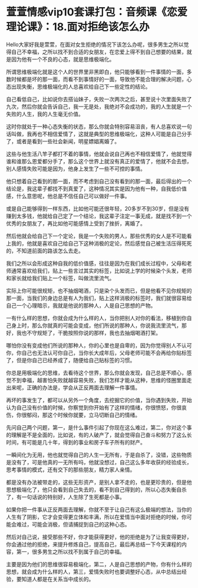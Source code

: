 # 萱萱情感vip10套课打包：音频课《恋爱理论课》：18.面对拒绝该怎么办

Hello大家好我是萱萱，在面对女生拒绝的情况下该怎么办呢，很多男生之所以觉得自己不幸福，之所以找不到合适的女朋友，在恋爱上得不到自己想要的结果，就是因为他有一个不良的心态，就是思维极端化。

所谓思维极端化就是这个人的世界里非黑即白，他只能够看到一件事情的一面，多数时候都是坏的那一面，而看不到事情好的一面，导致他不能合理的解决问题，心态出现失衡，思维极端化的人总喜欢给自己下一些定性的结论。

自己看低自己，比如说你去搭讪妹子，失败一次两次之后，甚至说十次里面失败了九次，然后你就会告诉自己，我一无是处，我绝对不会成功的，我的人生就是一个失败的人生，我的人生毫无价值。

这时你就处于一种心态失衡的状态，那么你就会特别容易沮丧，有人总喜欢说一句话叫做，我再也不相信爱情了，这就是典型的思维极端化，这种人可能是自己分手了，或者是看到一些社会新闻，明星嫖娼离婚了。

这些与他生活八竿子都打不着的事情，他就会说自己再也不相信爱情了，他就觉得谁和谁那么恩爱都分手了，那么这个世界上就没有真正的爱情了，他就不会去想，别人感情失败可能是因为，他身上发生了一些不可控的事情。

他只想着自己看到的那一面，而不考虑到自己没有看到的那一面，最后得出的一个结论是，我这辈子都找不到真爱了，这种情况其实是因为他有一种，自我低价值感，什么意思呢，他总是不信任自己可以做好一件事。

或是自己能够得到一样东西，比如他可能还很年轻，20多岁不到30岁，但是没有赚到太多钱，他就给自己定了一个结论，我这辈子注定一事无成，就是找不到一个优秀的女朋友了，再比如他可能感情上受到了挫折，离婚了。

然后他就会给自己下一个定论，我是一个失败的男人，那些优秀的女人是不可能看上我的，他就是喜欢自己给自己下这种消极的定论，然后感觉自己被生活压得死死的，不知道前面的路该怎么去走。

我们之所以会形成这种自我的低价值感，往往是因为在我们成长过程中，父母和老师通常喜欢给我们，贴上一些言过其实的标签，比如说上学的时候染个头发，老师和家长就给我们贴上一个标签，叫做流里流气。

实际上你可能很规矩，也不抽烟喝酒，只是染个头发而已，但是他看不见你规矩的那一面，当我们的身边总是有人为我们，贴上这样消极的标签时，我们就很容易给自己一个心理暗示，我就是他说的那种人，人是自己思想的产物。

一有什么样的思想，你就会成为什么样的人，当你把别人对你的看法，移植到你自己身上时，那么你就真的可能会变成，他们所说的那种人，你说我流里流气，那好，我也不守规矩了，干脆按照你说的那样，我也去抽烟喝酒打架。

哪怕你没有变成他们所说的那种人，你的心里也是自卑的，因为你觉得别人不认可你，你自己也无法认可你自己，当你长大成年后，父母老师可能不会再给你贴标签了，但是你自己已经养成了，随便给自己贴标签的习惯。

你总是用极端化的思维，去看待这个世界，那么你就会发现，自己总是不顺心，感觉不到幸福，越害怕失败就越容易失败，我们怎样才能从这种，思维的怪圈里面走出来呢，正确的办法是，学会从正反两面去理解一件事情。

再坏的事发生了，都可以从另外一个角度，去挖掘它的价值，当你遇到失败，开始认为自己没有价值的时候，你察觉到你开始有了这样的情绪，你很愤怒，你很哀伤，你很郁闷，那这个时候你就要，立马切断自己的情绪。

先问自己两个问题，第一，是什么事件引起了你现在这么难过，第二，你对这个事的理解是不是全面的，比如说，有的人破产了，就会觉得自己奋斗和努力了这么长时间，有可能是几十年，得到的事业和房子车子所有的财产。

一瞬间化为无用，他也就觉得自己的人生一无所有，于是自杀了，没错，这些物质是没有了，可是他真的一无所有吗，他就没想过，自己这么多年收获的经验成长，思考事情的模式，还有交下的那些朋友，精力家人亲情。

都是没有办法被带走的，这些无形资产，是别人拿不走的，也是更珍贵的，但是他思想极端化了，他只会看到自己失去的，看不到自己得到的，所以心态失衡自杀了，有一句话说的特别好，人生除了生死都是小事。

如果你把一件事从正反两面去理解，你就不至于让自己有这么极端的想法，当你的人生有了阴影，它才会变得更立体和丰满，所以在爱情当中面对拒绝的时候，你可能会难过，可能会消极，但请捕捉到自己的这种心态。

然后对自己说，接受那些不好，你才能获得更好，他的拒绝是为了让我变得更好，你会通过他的拒绝，来提升修炼自己，提高自己，最后再总结一下今天课程的内容，第一，很多男生之所以找不到属于自己的幸福。

主要是因为他们的思维很容易极端化，第二，人是自己思想的产物，你有什么样的思想，就会成为什么样的人，第三，爱情失败时也要调整好心态，从中总结出经验，要知道人都是在关系当中成长的。

